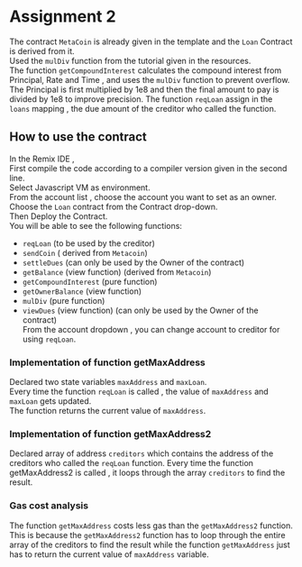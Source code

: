 # Assignment 2
The contract `MetaCoin` is already given in the template and the `Loan` Contract is derived from it.  
Used the `mulDiv` function from the tutorial given in the resources.    
The function `getCompoundInterest` calculates the compound interest from Principal, Rate and Time , and uses the `mulDiv` function to prevent overflow.    
The Principal is first multiplied by 1e8 and then the final amount to pay is divided by 1e8 to improve precision. 
The function `reqLoan` assign in the `loans` mapping , the due amount of the creditor who called the function.
## How to use the contract 
In the Remix IDE ,  
First compile the code according to a compiler version given in the second line.  
Select Javascript VM as environment.  
From the account list , choose the account you want to set as an owner.  
Choose the `Loan` contract from the Contract drop-down.  
Then Deploy the Contract.  
You will be able to see the following functions:  
- `reqLoan` (to be used by the creditor)
- `sendCoin` ( derived from `Metacoin`)
- `settleDues` (can only be used by the Owner of the contract)
- `getBalance` (view function) (derived from `Metacoin`)
- `getCompoundInterest` (pure function)
- `getOwnerBalance` (view function)
- `mulDiv` (pure function)
- `viewDues` (view function) (can only be used by the Owner of the contract)     
From the account dropdown , you can change account to creditor for using `reqLoan`.  
### Implementation of function getMaxAddress
Declared two state variables `maxAddress` and `maxLoan`.  
Every time the function `reqLoan` is called , the value of `maxAddress` and `maxLoan` gets updated.  
The function returns the current value of `maxAddress`.
### Implementation of function getMaxAddress2
Declared array of address `creditors` which contains the address of the creditors who called the `reqLoan` function. Every time the function getMaxAddress2 is called , it loops through the array `creditors` to find the result.

### Gas cost analysis
The function `getMaxAddress` costs less gas than the `getMaxAddress2` function.
This is because the `getMaxAddress2` function has to loop through the entire array of the creditors to find the result while the function `getMaxAddress` just has to return the current value of `maxAddress` variable.




